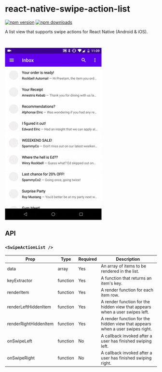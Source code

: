 # react-native-swipe-action-list

[![npm version](https://img.shields.io/npm/v/react-native-swipe-action-list?style=flat-square)](https://npmjs.org/package/react-native-swipe-action-list)
[![npm downloads](https://img.shields.io/npm/dm/react-native-swipe-action-list?style=flat-square)](https://npmjs.org/package/react-native-swipe-action-list)

A list view that supports swipe actions for React Native (Android &amp; iOS).

<br />

![demo gif](docs/demo.gif)

## API

### `<SwipeActionList />`

| Prop | Type | Required | Description |
| ---- | ---- | -------- | ----------- |
| data | array | Yes | An array of items to be rendered in the list. |
| keyExtractor | function | Yes | A function that returns an item's key. |
| renderItem | function | Yes | A render function for each item row. |
| renderLeftHiddenItem | function | Yes | A render function for the hidden view that appears when a user swipes left. |
| renderRightHiddenItem | function | Yes | A render function for the hidden view that appears when a user swipes right. |
| onSwipeLeft | function | No | A callback invoked after a user has finished swiping left. |
| onSwipeRight | function | No | A callback invoked after a user has finished swiping right. |
